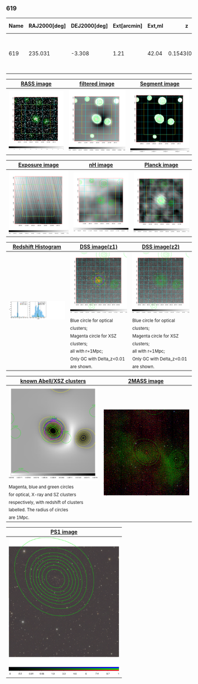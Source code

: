 <div STYLE="page-break-after: always;"></div>

### 619

|Name|RAJ2000[deg]|DEJ2000[deg] |Ext[arcmin]| Ext,ml | z | z_src| C|GC(XSZ,Delta_z<0.01)| GC(OPT,Delta_z<0.01)|GC| R_sig[arcmin] | R500[arcmin] | R500[Mpc]| CRsig[c/s] | CR500[c/s] |L500[1E44 erg/s]|F500[1E-12 erg/s/cm^2]| M500[1E14 Msun]|Tx[keV]|Cnt_sig|Beta|Rc[arcmin]|Comment|Alias|
|---|---|---|---|---|---|------|---|--------|---------|----------|---|---|---|---|---|---|---|---|---|---|---|---|---|---|
|619| 235.031| -3.308| 1.21| 42.04| 0.1543(0.005)| z1, z_xsz| B| MCXC, PSZ2, Tar, XB| A, N| A, MCXC, N, PSZ2, Tar, W, XB| 30.131| 6.925| 1.112| 0.255(0.072)| 0.226(0.064)| 2.629(0.198)| 4.061(0.306)| 4.55(0.17)| 5.73(0.13)| 98.8| 0.939(-0.071+0.044)| 3.446(-0.386+0.294)| -| k061|

|[RASS image](../image/619/619_img.pdf)|[filtered image](../image/619/619_fil.pdf)|[Segment image](../image/619/619_seg.pdf)|
|-------------------|--------------------|-------------------|
| <img src="../image/619/619_img.png" width="300">  | <img src="../image/619/619_fil.png" width="300">   | <img src="../image/619/619_seg.png" width="300">  |

|[Exposure image](../image/619/619_mex.pdf)| [nH image](../image/619/619_nh.pdf)| [Planck image](../image/619/619_p.pdf)|
|-------------------|--------------------|-------------------|
|<img src="../image/619/619_mex.png" width="300">   | <img src="../image/619/619_nh.png" width="300">    | <img src="../image/619/619_p.png" width="300"> |

|[Redshift Histogram](../image/619/619_zg.pdf) | [DSS image(z1)](../image/619/619_dss_z1.pdf)      |  [DSS image(z2)](../image/619/619_dss_z2.pdf)    |
|-------------------|--------------------|-------------------|
|<img src="../image/619/619_zg.png" width="300"> |<img src="../image/619/619_dss_z1.png" width="300"> <sub><br>Blue circle for optical clusters; <br>Magenta circle for XSZ clusters; <br>all with r=1Mpc; <br>Only GC with Delta_z<0.01 are shown. </sub>| <img src="../image/619/619_dss_z2.png" width="300"><sub><br>Blue circle for optical clusters; <br>Magenta circle for XSZ clusters; <br>all with r=1Mpc; <br>Only GC with Delta_z<0.01 are shown. </sub> |

|[known Abell/XSZ clusters](../image/619/619_gc.pdf) | [2MASS image](../image/619/619_2mass.pdf)      |
|-------------------|-------------------|
|<img src=../image/619/619_gc.png width="300"> <br><sub>Magenta, blue and green circles <br>for optical, X-ray and SZ clusters <br>respectively, with redshift of clusters <br>labelled. The radius of circles <br>are 1Mpc.</sub>|<img src="../image/619/619_2mass.png" width="300">  |

|[PS1 image](../image/619/619_ps1.pdf)            |
|-------------------|
| <img src="../image/619/619_ps1.pdf" width="300">  |
